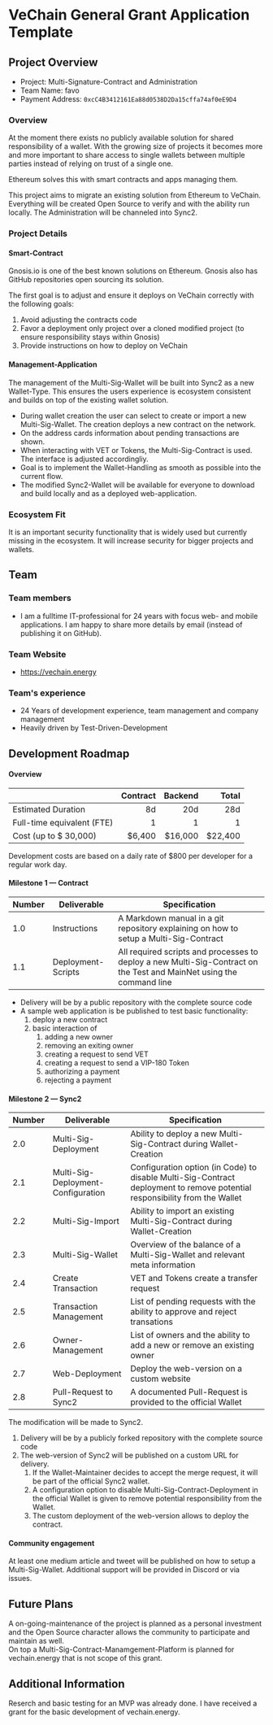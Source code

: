 # VeChain General Grant Application Template

## Project Overview 

- Project: Multi-Signature-Contract and Administration
- Team Name: favo
- Payment Address: `0xcC4B3412161Ea88d0538D2Da15cffa74af0eE9D4`

### Overview

At the moment there exists no publicly available solution for shared responsibility of a wallet. With the growing size of projects it becomes more and more important to share access to single wallets between multiple parties instead of relying on trust of a single one.

Ethereum solves this with smart contracts and apps managing them.

This project aims to migrate an existing solution from Ethereum to VeChain. Everything will be created Open Source to verify and with the ability run locally. The Administration will be channeled into Sync2.

### Project Details

#### Smart-Contract

Gnosis.io is one of the best known solutions on Ethereum. Gnosis also has GitHub repositories open sourcing its solution.

The first goal is to adjust and ensure it deploys on VeChain correctly with the following goals:

1. Avoid adjusting the contracts code
1. Favor a deployment only project over a cloned modified project (to ensure responsibility stays within Gnosis)
1. Provide instructions on how to deploy on VeChain

#### Management-Application

The management of the Multi-Sig-Wallet will be built into Sync2 as a new Wallet-Type.
This ensures the users experience is ecosystem consistent and builds on top of the existing wallet solution.

- During wallet creation the user can select to create or import a new Multi-Sig-Wallet. The creation deploys a new contract on the network.
- On the address cards information about pending transactions are shown.
- When interacting with VET or Tokens, the Multi-Sig-Contract is used. The interface is adjusted accordingliy.
- Goal is to implement the Wallet-Handling as smooth as possible into the current flow.
- The modified Sync2-Wallet will be available for everyone to download and build locally and as a deployed web-application.


### Ecosystem Fit

It is an important security functionality that is widely used but currently missing in the ecosystem. It will increase security for bigger projects and wallets.

## Team 

### Team members

- I am a fulltime IT-professional for 24 years with focus web- and mobile applications. I am happy to share more details by email (instead of publishing it on GitHub).

### Team Website

- https://vechain.energy


### Team's experience

* 24 Years of development experience, team management and company management
* Heavily driven by Test-Driven-Development

## Development Roadmap 

#### Overview

|  | Contract | Backend | Total |
| - | -: | -: | -: |
| Estimated Duration | 8d | 20d | 28d |
| Full-time equivalent (FTE) | 1 | 1 | 1 |
| Cost (up to $ 30,000) | $6,400 | $16,000 | $22,400 |

Development costs are based on a daily rate of $800 per developer for a regular work day.


#### Milestone 1 — Contract

| Number | Deliverable | Specification |
|-|-|-|
| 1.0 | Instructions | A Markdown manual in a git repository explaining on how to setup a Multi-Sig-Contract |
| 1.1 | Deployment-Scripts | All required scripts and processes to deploy a new Multi-Sig-Contract on the Test and MainNet using the command line |

* Delivery will be by a public repository with the complete source code
* A sample web application is be published to test basic functionality:
   1. deploy a new contract
   2. basic interaction of
      1. adding a new owner
      1. removing an exiting owner
      1. creating a request to send VET
      1. creating a request to send a VIP-180 Token
      1. authorizing a payment
      1. rejecting a payment

#### Milestone 2 — Sync2

| Number | Deliverable | Specification |
|-|-|-|
| 2.0 | Multi-Sig-Deployment | Ability to deploy a new Multi-Sig-Contract during Wallet-Creation |
| 2.1 | Multi-Sig-Deployment-Configuration | Configuration option (in Code) to disable Multi-Sig-Contract deployment to remove potential responsibility from the Wallet |
| 2.2 | Multi-Sig-Import | Ability to import an existing Multi-Sig-Contract during Wallet-Creation |
| 2.3 | Multi-Sig-Wallet | Overview of the balance of a Multi-Sig-Wallet and relevant meta information |
| 2.4 | Create Transaction | VET and Tokens create a transfer request  |
| 2.5 | Transaction Management | List of pending requests with the ability to approve and reject transations|
| 2.6 | Owner-Management | List of owners and the ability to add a new or remove an existing owner |
| 2.7 | Web-Deployment | Deploy the web-version on a custom website |
| 2.8 | Pull-Request to Sync2 | A documented Pull-Request is provided to the official Wallet |

The modification will be made to Sync2.

1. Delivery will be by a publicly forked repository with the complete source code
1. The web-version of Sync2 will be published on a custom URL for delivery.
   1. If the Wallet-Maintainer decides to accept the merge request, it will be part of the official Sync2 wallet.
   1. A configuration option to disable Multi-Sig-Contract-Deployment in the official Wallet is given to remove potential responsibility from the Wallet.
   1. The custom deployment of the web-version allows to deploy the contract.


#### Community engagement

At least one medium article and tweet will be published on how to setup a Multi-Sig-Wallet. Additional support will be provided in Discord or via issues.

## Future Plans

A on-going-maintenance of the project is planned as a personal investment and the Open Source character allows the community to participate and maintain as well.  
On top a Multi-Sig-Contract-Manamgement-Platform is planned for vechain.energy that is not scope of this grant.

## Additional Information 

Reserch and basic testing for an MVP was already done. I have received a grant for the basic development of vechain.energy.
